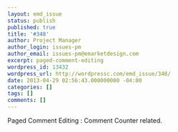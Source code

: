 ```yaml
---
layout: emd_issue
status: publish
published: true
title: '#348'
author: Project Manager
author_login: issues-pm
author_email: issues-pm@emarketdesign.com
excerpt: paged-comment-editing
wordpress_id: 13432
wordpress_url: http://wordpressc.com/emd_issue/348/
date: 2013-04-29 02:56:43.000000000 -04:00
categories: []
tags: []
comments: []
---
```

Paged Comment Editing : Comment Counter related.
